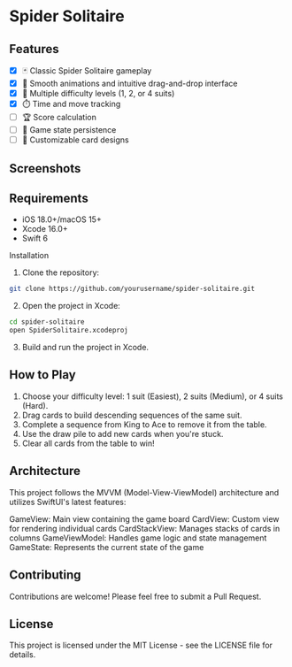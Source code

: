 # Spider Solitaire

## Features

- [x] 🃏 Classic Spider Solitaire gameplay
- [x] 🌈 Smooth animations and intuitive drag-and-drop interface
- [x] 🔢 Multiple difficulty levels (1, 2, or 4 suits)
- [x] ⏱️ Time and move tracking
- [ ] 🏆 Score calculation
- [ ] 💾 Game state persistence
- [ ] 🎨 Customizable card designs

## Screenshots


## Requirements

- iOS 18.0+/macOS 15+
- Xcode 16.0+
- Swift 6

Installation

1. Clone the repository:
```bash
git clone https://github.com/yourusername/spider-solitaire.git
```

2. Open the project in Xcode:
```bash
cd spider-solitaire
open SpiderSolitaire.xcodeproj
```

3. Build and run the project in Xcode.

## How to Play

1. Choose your difficulty level: 1 suit (Easiest), 2 suits (Medium), or 4 suits (Hard).
2. Drag cards to build descending sequences of the same suit.
3. Complete a sequence from King to Ace to remove it from the table.
4. Use the draw pile to add new cards when you're stuck.
5. Clear all cards from the table to win!

## Architecture

This project follows the MVVM (Model-View-ViewModel) architecture and utilizes SwiftUI's latest features:

GameView: Main view containing the game board
CardView: Custom view for rendering individual cards
CardStackView: Manages stacks of cards in columns
GameViewModel: Handles game logic and state management
GameState: Represents the current state of the game

## Contributing

Contributions are welcome! Please feel free to submit a Pull Request.

## License

This project is licensed under the MIT License - see the LICENSE file for details.

